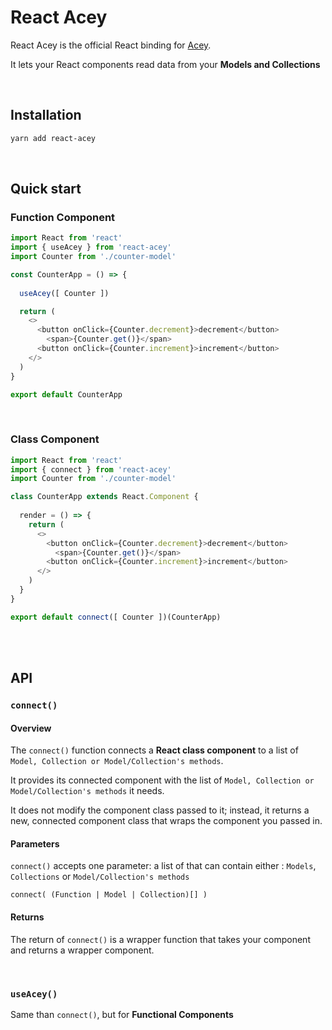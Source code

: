# React Acey

React Acey is the official React binding for [Acey](https://github.com/aceyjs/acey). 

It lets your React components read data from your **Models and Collections**

<br />

## Installation

```sh
yarn add react-acey
```

<br />

## Quick start

### Function Component

```js
import React from 'react'
import { useAcey } from 'react-acey'
import Counter from './counter-model'

const CounterApp = () => {
  
  useAcey([ Counter ])

  return (
    <>
      <button onClick={Counter.decrement}>decrement</button>
        <span>{Counter.get()}</span>
      <button onClick={Counter.increment}>increment</button>
    </>
  )
}

export default CounterApp
```

<br />

### Class Component

```js
import React from 'react'
import { connect } from 'react-acey'
import Counter from './counter-model'

class CounterApp extends React.Component {
  
  render = () => {
    return (
      <>
        <button onClick={Counter.decrement}>decrement</button>
          <span>{Counter.get()}</span>
        <button onClick={Counter.increment}>increment</button>
      </>
    )
  }
}

export default connect([ Counter ])(CounterApp)
```

<br />

<br />

## API

### `connect()` 

#### Overview

The `connect()` function connects a **React class component** to a list of `Model, Collection or Model/Collection's methods`.

It provides its connected component with the list of `Model, Collection or Model/Collection's methods` it needs.

It does not modify the component class passed to it; instead, it returns a new, connected component class that wraps the component you passed in.

#### Parameters

`connect()` accepts one parameter: a list of that can contain either : `Models`, `Collections` or `Model/Collection's methods`
 
`connect( (Function | Model | Collection)[] )`

#### Returns

The return of `connect()` is a wrapper function that takes your component and returns a wrapper component.

<br />

### `useAcey()` 

Same than `connect()`, but for **Functional Components** 
